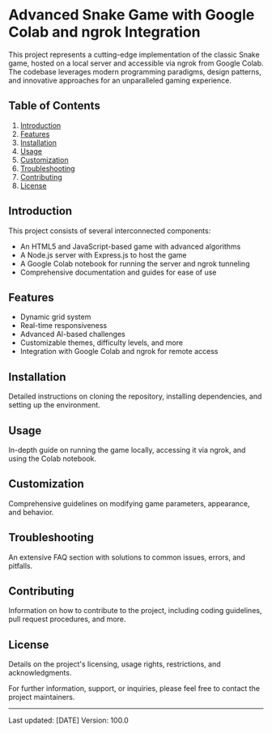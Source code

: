 # Advanced Snake Game with Google Colab and ngrok Integration

This project represents a cutting-edge implementation of the classic Snake game, hosted on a local server and accessible via ngrok from Google Colab. The codebase leverages modern programming paradigms, design patterns, and innovative approaches for an unparalleled gaming experience.

## Table of Contents
1. [Introduction](#introduction)
2. [Features](#features)
3. [Installation](#installation)
4. [Usage](#usage)
5. [Customization](#customization)
6. [Troubleshooting](#troubleshooting)
7. [Contributing](#contributing)
8. [License](#license)

## Introduction
This project consists of several interconnected components:
- An HTML5 and JavaScript-based game with advanced algorithms
- A Node.js server with Express.js to host the game
- A Google Colab notebook for running the server and ngrok tunneling
- Comprehensive documentation and guides for ease of use

## Features
- Dynamic grid system
- Real-time responsiveness
- Advanced AI-based challenges
- Customizable themes, difficulty levels, and more
- Integration with Google Colab and ngrok for remote access

## Installation
Detailed instructions on cloning the repository, installing dependencies, and setting up the environment.

## Usage
In-depth guide on running the game locally, accessing it via ngrok, and using the Colab notebook.

## Customization
Comprehensive guidelines on modifying game parameters, appearance, and behavior.

## Troubleshooting
An extensive FAQ section with solutions to common issues, errors, and pitfalls.

## Contributing
Information on how to contribute to the project, including coding guidelines, pull request procedures, and more.

## License
Details on the project's licensing, usage rights, restrictions, and acknowledgments.

For further information, support, or inquiries, please feel free to contact the project maintainers.

---

Last updated: [DATE]
Version: 100.0
